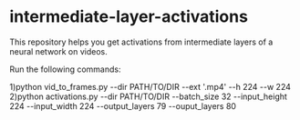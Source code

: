 # intermediate-layer-activations

This repository helps you get activations from intermediate layers of a neural network on videos.


Run the following commands:

1)python vid_to_frames.py --dir PATH/TO/DIR --ext '.mp4' --h 224 --w 224
2)python activations.py --dir PATH/TO/DIR --batch_size 32 --input_height 224 --input_width 224 --output_layers 79 --ouput_layers 80 


    
